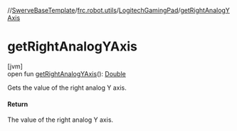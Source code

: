 //[SwerveBaseTemplate](../../../index.md)/[frc.robot.utils](../index.md)/[LogitechGamingPad](index.md)/[getRightAnalogYAxis](get-right-analog-y-axis.md)

# getRightAnalogYAxis

[jvm]\
open fun [getRightAnalogYAxis](get-right-analog-y-axis.md)(): [Double](https://kotlinlang.org/api/latest/jvm/stdlib/kotlin/-double/index.html)

Gets the value of the right analog Y axis.

#### Return

The value of the right analog Y axis.
